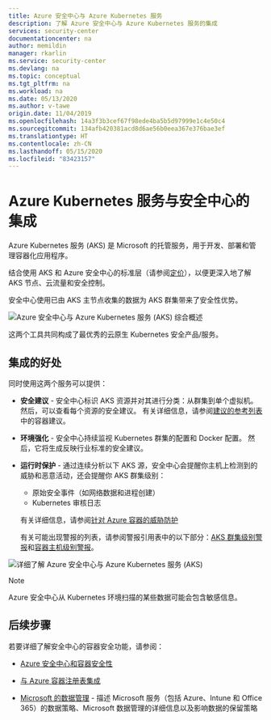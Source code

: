 ```yaml
---
title: Azure 安全中心与 Azure Kubernetes 服务
description: 了解 Azure 安全中心与 Azure Kubernetes 服务的集成
services: security-center
documentationcenter: na
author: memildin
manager: rkarlin
ms.service: security-center
ms.devlang: na
ms.topic: conceptual
ms.tgt_pltfrm: na
ms.workload: na
ms.date: 05/13/2020
ms.author: v-tawe
origin.date: 11/04/2019
ms.openlocfilehash: 14a3f3b3cef67f98ede4ba5b5d97999e1c4e50c4
ms.sourcegitcommit: 134afb420381acd8d6ae56b0eea367e376bae3ef
ms.translationtype: HT
ms.contentlocale: zh-CN
ms.lasthandoff: 05/15/2020
ms.locfileid: "83423157"
---
```

# <a name="azure-kubernetes-services-integration-with-security-center"></a>Azure Kubernetes 服务与安全中心的集成

Azure Kubernetes 服务 (AKS) 是 Microsoft 的托管服务，用于开发、部署和管理容器化应用程序。 

结合使用 AKS 和 Azure 安全中心的标准层（请参阅[定价](security-center-pricing.md)），以便更深入地了解 AKS 节点、云流量和安全控制。

安全中心使用已由 AKS 主节点收集的数据为 AKS 群集带来了安全性优势。 

![Azure 安全中心与 Azure Kubernetes 服务 (AKS) 综合概述](./media/azure-kubernetes-service-integration/aks-asc-integration-overview.png)

这两个工具共同构成了最优秀的云原生 Kubernetes 安全产品/服务。 

## <a name="benefits-of-integration"></a>集成的好处

同时使用这两个服务可以提供：

* **安全建议** - 安全中心标识 AKS 资源并对其进行分类：从群集到单个虚拟机。 然后，可以查看每个资源的安全建议。 有关详细信息，请参阅[建议的参考列表](recommendations-reference.md#recs-computeapp)中的容器建议。 

* **环境强化** - 安全中心持续监视 Kubernetes 群集的配置和 Docker 配置。 然后，它将生成反映行业标准的安全建议。

* **运行时保护** - 通过连续分析以下 AKS 源，安全中心会提醒你主机上检测到的威胁和恶意活动，还会提醒你 AKS 群集级别：
    * 原始安全事件（如网络数据和进程创建）
    * Kubernetes 审核日志

    有关详细信息，请参阅[针对 Azure 容器的威胁防护](threat-protection.md#azure-containers)

    有关可能出现警报的列表，请参阅警报引用表中的以下部分：[AKS 群集级别警报](alerts-reference.md#alerts-akscluster)和[容器主机级别警报](alerts-reference.md#alerts-containerhost)。  

![详细了解 Azure 安全中心与 Azure Kubernetes 服务 (AKS)](./media/azure-kubernetes-service-integration/aks-asc-integration-detailed.png)

> [!NOTE]
> Azure 安全中心从 Kubernetes 环境扫描的某些数据可能会包含敏感信息。


## <a name="next-steps"></a>后续步骤

若要详细了解安全中心的容器安全功能，请参阅：

* [Azure 安全中心和容器安全性](container-security.md)

* [与 Azure 容器注册表集成](azure-container-registry-integration.md)

* [Microsoft 的数据管理](https://www.microsoft.com/trust-center/privacy/data-management) - 描述 Microsoft 服务（包括 Azure、Intune 和 Office 365）的数据策略、Microsoft 数据管理的详细信息以及影响数据的保留策略